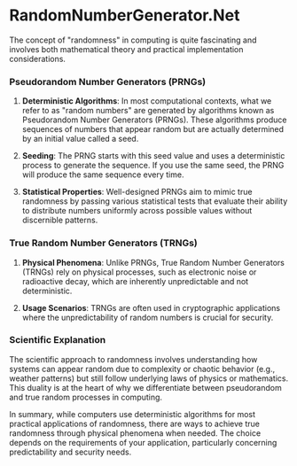 # RandomNumberGenerator.Net
The concept of "randomness" in computing is quite fascinating and involves both mathematical theory and practical implementation considerations.

### Pseudorandom Number Generators (PRNGs)

1. **Deterministic Algorithms**: In most computational contexts, what we refer to as "random numbers" are generated by algorithms known as Pseudorandom Number Generators (PRNGs). These algorithms produce sequences of numbers that appear random but are actually determined by an initial value called a seed.

2. **Seeding**: The PRNG starts with this seed value and uses a deterministic process to generate the sequence. If you use the same seed, the PRNG will produce the same sequence every time.

3. **Statistical Properties**: Well-designed PRNGs aim to mimic true randomness by passing various statistical tests that evaluate their ability to distribute numbers uniformly across possible values without discernible patterns.

### True Random Number Generators (TRNGs)

1. **Physical Phenomena**: Unlike PRNGs, True Random Number Generators (TRNGs) rely on physical processes, such as electronic noise or radioactive decay, which are inherently unpredictable and not deterministic.

2. **Usage Scenarios**: TRNGs are often used in cryptographic applications where the unpredictability of random numbers is crucial for security.

### Scientific Explanation

The scientific approach to randomness involves understanding how systems can appear random due to complexity or chaotic behavior (e.g., weather patterns) but still follow underlying laws of physics or mathematics. This duality is at the heart of why we differentiate between pseudorandom and true random processes in computing.

In summary, while computers use deterministic algorithms for most practical applications of randomness, there are ways to achieve true randomness through physical phenomena when needed. The choice depends on the requirements of your application, particularly concerning predictability and security needs.
